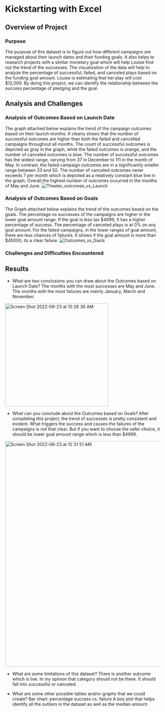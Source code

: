 # Kickstarting with Excel

## Overview of Project

### Purpose
The purpose of this dataset is to figure out how different campaigns are managed about their launch dates and their funding goals. It also helps to research projects with a similar monetary goal which will help Louise find out the trend of the successes. The visualization of the data will help to analyze the percentage of successful, failed, and canceled plays based on the funding goal amount. Louise is estimating that her play will cost $12,000. By doing this project, we can identify the relationship between the success percentage of pledging and the goal.

## Analysis and Challenges

### Analysis of Outcomes Based on Launch Date
The graph attached below explains the trend of the campaign outcomes based on their launch months. 
It clearly shows that the number of successful outcomes are higher than both the failed and cancelled campaigns throughout all months. 
The count of successful outcomes is depicted as gray in the graph, while the failed outcomes is orange, and the number of canceled outcomes is blue. 
The number of successful outcomes has the widest range, varying from 37 in December to 111 in the month of May. 
In contrast, the failed campaign outcomes are in a significantly smaller range between 33 and 50. 
The number of canceled outcomes never exceeds 7 per month which is depicted as a relatively constant blue line in the graph. 
Overall,the highest number of outcomes occurred in the months of May and June. 
 ![Theater_outcomes_vs_Launch](https://user-images.githubusercontent.com/107584891/175348372-488634e6-a113-47cb-b25d-65051fb15661.png)



### Analysis of Outcomes Based on Goals
The Graph attached below explains the trend of the outcomes based on the goals. The percentage os successes of the campaigns are higher in the lower goal amount range. If the goal is less tax $4999, It has a higher percentage of success. The percentage of canceled plays is at 0% on any goal amount. For the failed campaigns, in the lower ranges of goal amount, there are less chances of failures. It shows if the goal amount is more than $45000, its a clear failure.
![Outcomes_vs_Gaols](https://user-images.githubusercontent.com/107584891/175348559-2d9a05ba-1064-4008-a837-0c837c950e5f.png)



### Challenges and Difficulties Encountered

## Results

- What are two conclusions you can draw about the Outcomes based on Launch Date?
 The months with the most successes are May  and June. The months with the most failures are mainly January, March and November. 
 <img width="336" alt="Screen Shot 2022-06-23 at 10 28 36 AM" src="https://user-images.githubusercontent.com/107584891/175348875-40c43dc9-ba1f-49fc-9235-bb4f759b06af.png">

- What can you conclude about the Outcomes based on Goals?
After completing this project, the trend of successes is pretty consistent and evident. What triggers the success and causes the failures of the campaigns is not that clear. But if you want to choose the safer choice, it should be lower goal amount range which is less than $4999.
<img width="736" alt="Screen Shot 2022-06-23 at 10 31 51 AM" src="https://user-images.githubusercontent.com/107584891/175349480-eaa7dea8-2555-427c-acb8-717e6fee66af.png">


- What are some limitations of this dataset?
There is another outcome which is live. In my opinion that category should not be there. It should fall into successful or canceled. 

- What are some other possible tables and/or graphs that we could create?
Bar chart: percentage success vs. failure 
A box plot that helps identify all the outliers in the dataset as well as the median amount.

